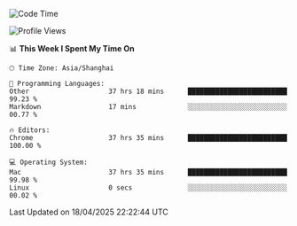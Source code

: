 <!--START_SECTION:waka-->
![Code Time](http://img.shields.io/badge/Code%20Time-3%2C808%20hrs%2059%20mins-blue)

![Profile Views](http://img.shields.io/badge/Profile%20Views-0-blue)

📊 **This Week I Spent My Time On** 

```text
🕑︎ Time Zone: Asia/Shanghai

💬 Programming Languages: 
Other                    37 hrs 18 mins      █████████████████████████   99.23 % 
Markdown                 17 mins             ░░░░░░░░░░░░░░░░░░░░░░░░░   00.77 % 

🔥 Editors: 
Chrome                   37 hrs 35 mins      █████████████████████████   100.00 % 

💻 Operating System: 
Mac                      37 hrs 35 mins      █████████████████████████   99.98 % 
Linux                    0 secs              ░░░░░░░░░░░░░░░░░░░░░░░░░   00.02 % 
```


 Last Updated on 18/04/2025 22:22:44 UTC
<!--END_SECTION:waka-->